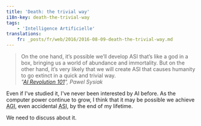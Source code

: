 ```yaml
---
title: 'Death: the trivial way'
i18n-key: death-the-trivial-way
tags:
    - 'Intelligence Artificielle'
translations:
    fr: _posts/fr/web/2016/2016-08-09-death-the-trivial-way.md
---
```


> On the one hand, it’s possible we’ll develop ASI that’s like a god in a box,
> bringing us a world of abundance and immortality. But on the other hand, it’s
> very likely that we will create ASI that causes humanity to go extinct in a
> quick and trivial way.  
> <cite>"[AI Revolution 101](https://medium.com/ai-revolution/ai-revolution-101-8dce1d9cb62d#.a4h51z3m7)",
> Pawel Sysiak</cite>

Even if I've studied it, I've never been interested by AI before. As the
computer power continue to grow, I think that it may be possible we achieve
<abbr title="Artificial General Intelligence: a computer as intelligent as a human">AGI</abbr>,
even accidental
<abbr title="Artificial Super Intelligence: a computer with an intelligence so much above ours that we wouldn't understand">ASI</abbr>,
by the end of my lifetime.

We need to discuss about it.
